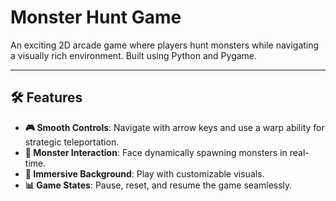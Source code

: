 # Monster Hunt Game

An exciting 2D arcade game where players hunt monsters while navigating a visually rich environment. Built using Python and Pygame.

---

## 🛠️ Features
- **🎮 Smooth Controls**: Navigate with arrow keys and use a warp ability for strategic teleportation.  
- **👾 Monster Interaction**: Face dynamically spawning monsters in real-time.  
- **🌄 Immersive Background**: Play with customizable visuals.  
- **📊 Game States**: Pause, reset, and resume the game seamlessly.  
